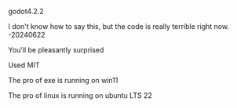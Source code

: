 godot4.2.2

I don't know how to say this, but the code is really terrible right now. -20240622

You'll be pleasantly surprised

Used MIT

The pro of exe is running on win11

The pro of linux is running on ubuntu LTS 22
